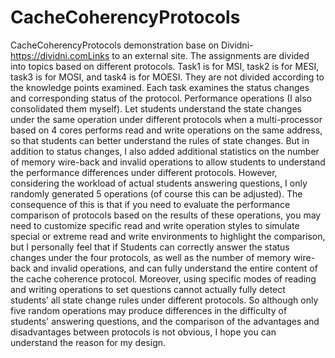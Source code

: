# CacheCoherencyProtocols
CacheCoherencyProtocols demonstration base on Dividni-https://dividni.comLinks to an external site.
The assignments are divided into topics based on different protocols. Task1 is for MSI, task2 is for MESI, task3 is for MOSI, and task4 is for MOESI. They are not divided according to the knowledge points examined. Each task examines the status changes and corresponding status of the protocol. Performance operations (I also consolidated them myself).
Let students understand the state changes under the same operation under different protocols when a multi-processor based on 4 cores performs read and write operations on the same address, so that students can better understand the rules of state changes.
But in addition to status changes, I also added additional statistics on the number of memory wire-back and invalid operations to allow students to understand the performance differences under different protocols. However, considering the workload of actual students answering questions, I only randomly generated 5 operations (of course this can be adjusted).
The consequence of this is that if you need to evaluate the performance comparison of protocols based on the results of these operations, you may need to customize specific read and write operation styles to simulate special or extreme read and write environments to highlight the comparison, but I personally feel that if Students can correctly answer the status changes under the four protocols, as well as the number of memory wire-back and invalid operations, and can fully understand the entire content of the cache coherence protocol. Moreover, using specific modes of reading and writing operations to set questions cannot actually fully detect students’ all state change rules under different protocols.
So although only five random operations may produce differences in the difficulty of students' answering questions, and the comparison of the advantages and disadvantages between protocols is not obvious, I hope you can understand the reason for my design.
